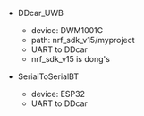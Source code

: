 * DDcar_UWB
    * device: DWM1001C
    * path: nrf_sdk_v15/myproject
    * UART to DDcar
    * nrf_sdk_v15 is dong's 

* SerialToSerialBT
    * device: ESP32
    * UART to DDcar
